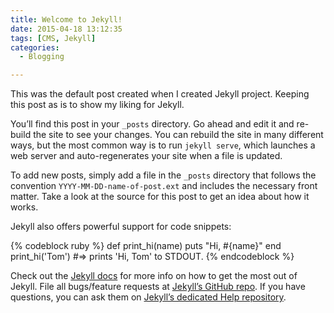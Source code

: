 ```yaml
---
title: Welcome to Jekyll!
date: 2015-04-18 13:12:35
tags: [CMS, Jekyll]
categories:
  - Blogging

---
```

This was the default post created when I created Jekyll project. Keeping this post as is to show my liking for Jekyll.

You’ll find this post in your `_posts` directory. Go ahead and edit it and re-build the site to see your changes. You can rebuild the site in many different ways, but the most common way is to run `jekyll serve`, which launches a web server and auto-regenerates your site when a file is updated.

To add new posts, simply add a file in the `_posts` directory that follows the convention `YYYY-MM-DD-name-of-post.ext` and includes the necessary front matter. Take a look at the source for this post to get an idea about how it works.

Jekyll also offers powerful support for code snippets:

{% codeblock ruby %}
def print_hi(name)
  puts "Hi, #{name}"
end
print_hi('Tom')
#=> prints 'Hi, Tom' to STDOUT.
{% endcodeblock %}

Check out the [Jekyll docs][jekyll] for more info on how to get the most out of Jekyll. File all bugs/feature requests at [Jekyll’s GitHub repo][jekyll-gh]. If you have questions, you can ask them on [Jekyll’s dedicated Help repository][jekyll-help].

[jekyll]:      http://jekyllrb.com
[jekyll-gh]:   https://github.com/jekyll/jekyll
[jekyll-help]: https://github.com/jekyll/jekyll-help